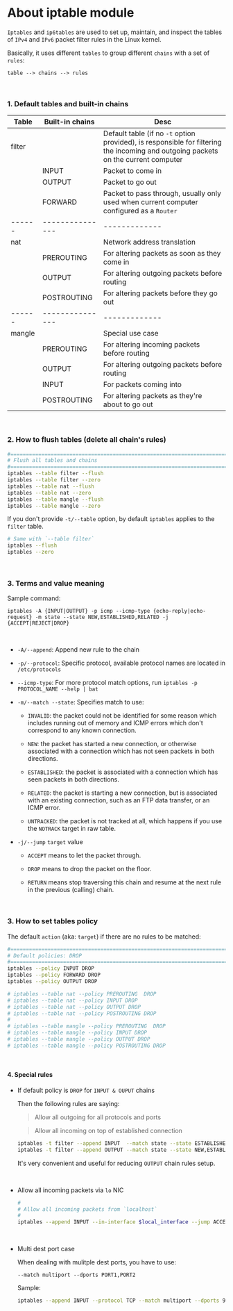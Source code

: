 # About iptable module

`Iptables` and `ip6tables` are used to set up, maintain, and inspect the tables
of `IPv4` and `IPv6` packet filter rules in the Linux kernel.

Basically, it uses different `tables` to group different `chains` with a set
of `rules`:

`table --> chains --> rules`

</br>

### 1. Default tables and built-in chains

| Table | Built-in chains | Desc |
| ------ | --------------- | -------------|
| filter | | Default table (if no `-t` option provided), is responsible for filtering the incoming and outgoing packets on the current computer|
|       | INPUT | Packet to come in|
|       | OUTPUT | Packet to go out|
|       | FORWARD | Packet to pass through, usually only used when current computer configured as a `Router`|
| ------ | --------------- | -------------|
| nat | | Network address translation |
|       | PREROUTING | For altering packets as soon as they come in |
|       | OUTPUT | For altering outgoing packets before routing|
|       | POSTROUTING | For altering packets before they go out|
| ------ | --------------- | -------------|
| mangle | | Special use case|
|       | PREROUTING | For altering incoming packets before routing |
|       | OUTPUT | For altering outgoing packets before routing|
|       | INPUT | For packets coming into|
|       | POSTROUTING | For altering packets as they're about to go out|

</br>

### 2. How to flush tables (delete all chain's rules)

```bash
#=============================================================================
# Flush all tables and chains
#=============================================================================
iptables --table filter --flush
iptables --table filter --zero
iptables --table nat --flush
iptables --table nat --zero
iptables --table mangle --flush
iptables --table mangle --zero
```

If you don't provide `-t/--table` option, by default `iptables` applies to the
`filter` table.


```bash
# Same with `--table filter`
iptables --flush
iptables --zero
```

</br>

### 3. Terms and value meaning

Sample command:

`iptables -A {INPUT|OUTPUT} -p icmp --icmp-type {echo-reply|echo-request} -m state --state NEW,ESTABLISHED,RELATED -j {ACCEPT|REJECT|DROP}
`

</br>

- `-A/--append`: Append new rule to the chain

- `-p/--protocol`: Specific protocol, available protocol names are located in `/etc/protocols`

- `--icmp-type`: For more protocol match options, run `iptables -p PROTOCOL_NAME --help | bat`

- `-m/--match --state`: Specifies match to use:

    - `INVALID`:
        the packet could not be identified for some reason which includes running
        out of memory and ICMP errors which don't correspond to any known connection.

    - `NEW`:
        the packet has started a new connection, or otherwise associated with a
        connection which has not seen packets in both directions.

    - `ESTABLISHED`:
        the packet is associated with a connection which has seen packets in both
        directions.

    - `RELATED`:
        the packet is starting a new connection, but is associated with an existing
        connection, such as an FTP data transfer, or an ICMP error.

    - `UNTRACKED`:
        the packet is not tracked at all, which happens if you use the `NOTRACK`
        target in raw table.

- `-j/--jump` `target` value

    - `ACCEPT` means to let the packet through.

    - `DROP` means to drop the packet on the floor.

    - `RETURN` means stop traversing this chain  and  resume  at the  next rule
    in the previous (calling) chain.

    </br>



### 3. How to set tables policy

The default `action` (aka: `target`) if there are no rules to be matched:

```bash
#=============================================================================
# Default policies: DROP
#=============================================================================
iptables --policy INPUT DROP
iptables --policy FORWARD DROP
iptables --policy OUTPUT DROP

# iptables --table nat --policy PREROUTING  DROP
# iptables --table nat --policy INPUT DROP
# iptables --table nat --policy OUTPUT DROP
# iptables --table nat --policy POSTROUTING DROP
#
# iptables --table mangle --policy PREROUTING  DROP
# iptables --table mangle --policy INPUT DROP
# iptables --table mangle --policy OUTPUT DROP
# iptables --table mangle --policy POSTROUTING DROP
```

</br>

#### 4. Special rules

- If default policy is `DROP` for `INPUT & OUPUT` chains

    Then the following rules are saying:

    > Allow all outgoing for all protocols and ports

    > Allow all incoming on top of established connection

    ```bash
    iptables -t filter --append INPUT  --match state --state ESTABLISHED,RELATED     --jump ACCEPT
    iptables -t filter --append OUTPUT --match state --state NEW,ESTABLISHED,RELATED --jump ACCEPT
    ```

    It's very convenient and useful for reducing `OUTPUT` chain rules setup.

    </br>


- Allow all incoming packets via `lo` NIC

    ```bash
    #
    # Allow all incoming packets from `localhost`
    #
    iptables --append INPUT --in-interface $local_interface --jump ACCEPT
    ```

    </br>

- Multi dest port case

    When dealing with mulitple dest ports, you have to use:

    `--match multiport --dports PORT1,PORT2`

    Sample:

    ```bash
    iptables --append INPUT --protocol TCP --match multiport --dports 9099,8080 --jump ACCEPT
    ```

    </br>


